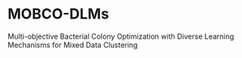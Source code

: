 # MOBCO-DLMs
Multi-objective Bacterial Colony Optimization with Diverse Learning Mechanisms for Mixed Data Clustering  
